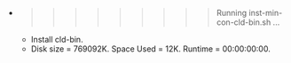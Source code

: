 * >>>>>>>>> Running inst-min-con-cld-bin.sh ...
  * Install cld-bin.
  * Disk size = 769092K. Space Used = 12K. Runtime = 00:00:00:00.
